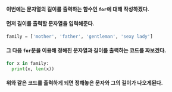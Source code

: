 #### 이번에는 문자열의 길이를 출력하는 함수인 ```for```에 대해 작성하겠다.
#### 먼저 길이를 출력할 문자열을 입력해준다.
```py
family = ['mother', 'father', 'gentleman', 'sexy lady']
```
#### 그 다음 ```for```문을 이용해 정해진 문자열과 길이를 출력하는 코드를 짜보겠다.
```py
for x in family:
  print(x, len(x))
```
#### 위와 같은 코드를 출력하게 되면 정해놓은 문자와 그의 길이가 나오게된다.
